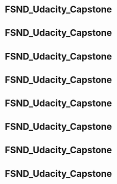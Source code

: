 # FSND_Udacity_Capstone
# FSND_Udacity_Capstone
# FSND_Udacity_Capstone
# FSND_Udacity_Capstone
# FSND_Udacity_Capstone
# FSND_Udacity_Capstone
# FSND_Udacity_Capstone
# FSND_Udacity_Capstone
